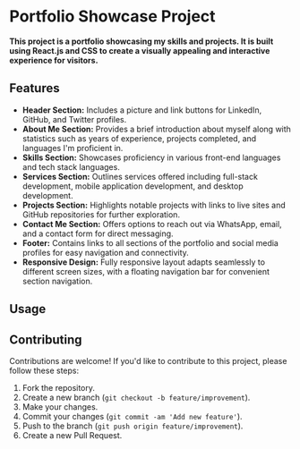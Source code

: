# Portfolio Showcase Project

**This project is a portfolio showcasing my skills and projects. It is built using React.js and CSS to create a visually appealing and interactive experience for visitors.**

## Features

- **Header Section:** Includes a picture and link buttons for LinkedIn, GitHub, and Twitter profiles.
- **About Me Section:** Provides a brief introduction about myself along with statistics such as years of experience, projects completed, and languages I'm proficient in.
- **Skills Section:** Showcases proficiency in various front-end languages and tech stack languages.
- **Services Section:** Outlines services offered including full-stack development, mobile application development, and desktop development.
- **Projects Section:** Highlights notable projects with links to live sites and GitHub repositories for further exploration.
- **Contact Me Section:** Offers options to reach out via WhatsApp, email, and a contact form for direct messaging.
- **Footer:** Contains links to all sections of the portfolio and social media profiles for easy navigation and connectivity.
- **Responsive Design:** Fully responsive layout adapts seamlessly to different screen sizes, with a floating navigation bar for convenient section navigation.

## Usage

## Contributing

Contributions are welcome! If you'd like to contribute to this project, please follow these steps:

1. Fork the repository.
2. Create a new branch (`git checkout -b feature/improvement`).
3. Make your changes.
4. Commit your changes (`git commit -am 'Add new feature'`).
5. Push to the branch (`git push origin feature/improvement`).
6. Create a new Pull Request.
